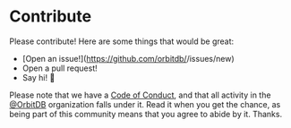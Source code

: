 # Contribute

Please contribute! Here are some things that would be great:

- [Open an issue!](https://github.com/orbitdb/<Replace Title>/issues/new)
- Open a pull request!
- Say hi! :wave:

Please note that we have a [Code of Conduct](CODE_OF_CONDUCT.md), and that all activity in the [@OrbitDB](https://github.com/orbitdb) organization falls under it. Read it when you get the chance, as being part of this community means that you agree to abide by it. Thanks.

